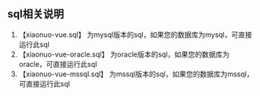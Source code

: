 ## sql相关说明
1. 【xiaonuo-vue.sql】 为mysql版本的sql，如果您的数据库为mysql，可直接运行此sql
2. 【xiaonuo-vue-oracle.sql】 为oracle版本的sql，如果您的数据库为oracle，可直接运行此sql
3. 【xiaonuo-vue-mssql.sql】 为mssql版本的sql，如果您的数据库为mssql，可直接运行此sql
